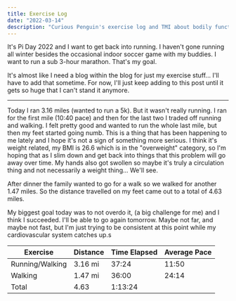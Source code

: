 ```yaml
---
title: Exercise Log
date: "2022-03-14"
description: "Curious Penguin's exercise log and TMI about bodily functions, weight, etc."
---
```


It's Pi Day 2022 and I want to get back into running. I haven't gone running all winter besides the occasional indoor soccer game with my buddies. I want to run a sub 3-hour marathon. That's my goal. 

It's almost like I need a blog within the blog for just my exercise stuff... I'll have to add that sometime. For now, I'll just keep adding to this post until it gets so huge that I can't stand it anymore. 

___

Today I ran 3.16 miles (wanted to run a 5k). But it wasn't really running. I ran for the first mile (10:40 pace) and then for the last two I traded off running and walking. I felt pretty good and wanted to run the whole last mile, but then my feet started going numb. This is a thing that has been happening to me lately and I hope it's not a sign of something more serious. I think it's weight related, my BMI is 26.6 which is in the "overweight" category, so I'm hoping that as I slim down and get back into things that this problem will go away over time. My hands also got swollen so maybe it's truly a circulation thing and not necessarily a weight thing... We'll see.

After dinner the family wanted to go for a walk so we walked for another 1.47 miles. So the distance travelled on my feet came out to a total of 4.63 miles. 

My biggest goal today was to not overdo it, (a big challenge for me) and I think I succeeded. I'll be able to go again tomorrow. Maybe not far, and maybe not fast, but I'm just trying to be consistent at this point while my cardiovascular system catches up.s

| Exercise        | Distance | Time Elapsed | Average Pace |
|-----------------|----------|--------------|--------------|
| Running/Walking | 3.16 mi  | 37:24        | 11:50        |
| Walking         | 1.47 mi  | 36:00        | 24:14        |
| Total           | 4.63     | 1:13:24      |              |
